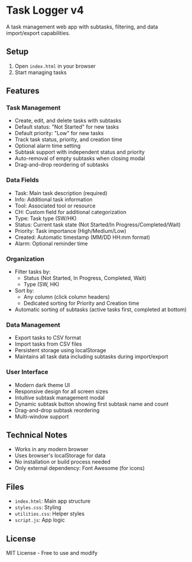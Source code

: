# Task Logger v4

A task management web app with subtasks, filtering, and data import/export capabilities.

## Setup
1. Open `index.html` in your browser
2. Start managing tasks

## Features

### Task Management
- Create, edit, and delete tasks with subtasks
- Default status: "Not Started" for new tasks
- Default priority: "Low" for new tasks
- Track task status, priority, and creation time
- Optional alarm time setting
- Subtask support with independent status and priority
- Auto-removal of empty subtasks when closing modal
- Drag-and-drop reordering of subtasks

### Data Fields
- Task: Main task description (required)
- Info: Additional task information
- Tool: Associated tool or resource
- CH: Custom field for additional categorization
- Type: Task type (SW/HK)
- Status: Current task state (Not Started/In Progress/Completed/Wait)
- Priority: Task importance (High/Medium/Low)
- Created: Automatic timestamp (MM/DD HH:mm format)
- Alarm: Optional reminder time

### Organization
- Filter tasks by:
  - Status (Not Started, In Progress, Completed, Wait)
  - Type (SW, HK)
- Sort by:
  - Any column (click column headers)
  - Dedicated sorting for Priority and Creation time
- Automatic sorting of subtasks (active tasks first, completed at bottom)

### Data Management
- Export tasks to CSV format
- Import tasks from CSV files
- Persistent storage using localStorage
- Maintains all task data including subtasks during import/export

### User Interface
- Modern dark theme UI
- Responsive design for all screen sizes
- Intuitive subtask management modal
- Dynamic subtask button showing first subtask name and count
- Drag-and-drop subtask reordering
- Multi-window support

## Technical Notes
- Works in any modern browser
- Uses browser's localStorage for data
- No installation or build process needed
- Only external dependency: Font Awesome (for icons)

## Files
- `index.html`: Main app structure
- `styles.css`: Styling
- `utilities.css`: Helper styles
- `script.js`: App logic

## License
MIT License - Free to use and modify 